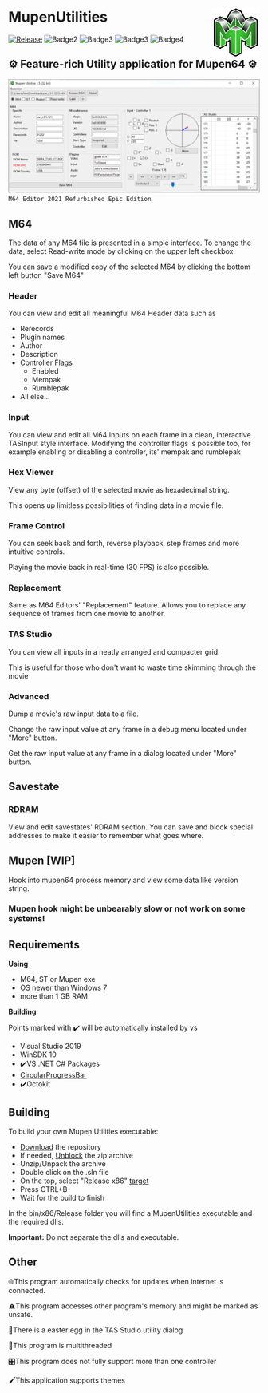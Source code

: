 # MupenUtilities<img src="https://github.com/Aurumaker72/MupenUtilities/blob/main/Resources/mupengreen.png" align="right" />
[![Release](https://img.shields.io/github/v/release/Aurumaker72/MupenUtilities?label=Release)](https://github.com/Aurumaker72/MupenUtilities/releases)
![Badge2](https://img.shields.io/github/last-commit/Aurumaker72/MupenUtilities?label=Latest%20Commit) ![Badge3](https://img.shields.io/github/license/Aurumaker72/MupenUtilities?label=License) ![Badge3](https://img.shields.io/badge/Maintained-yes-green) ![Badge4](https://img.shields.io/github/repo-size/Aurumaker72/MupenUtilities?label=Repo%20size)


## ⚙️ Feature-rich Utility application for Mupen64 ⚙️</b> 


![](https://raw.githubusercontent.com/Aurumaker72/MupenUtilities/multicontroller/app.PNG)
`M64 Editor 2021 Refurbished Epic Edition`

## M64
The data of any M64 file is presented in a simple interface.
To change the data, select Read-write mode by clicking on the upper left checkbox.

You can save a modified copy of the selected M64 by clicking the bottom left button "Save M64"

### Header
You can view and edit all meaningful M64 Header data such as
- Rerecords
- Plugin names
- Author
- Description
- Controller Flags
  - Enabled
  - Mempak
  - Rumblepak
- All else...


### Input
You can view and edit all M64 Inputs on each frame in a clean, interactive TASInput style interface.
Modifying the controller flags is possible too, for example enabling or disabling a controller, its' mempak and rumblepak

### Hex Viewer
View any byte (offset) of the selected movie as hexadecimal string.

This opens up limitless possibilities of finding data in a movie file.

### Frame Control
You can seek back and forth, reverse playback, step frames and more intuitive controls.

Playing the movie back in real-time (30 FPS) is also possible.

### Replacement
Same as M64 Editors' "Replacement" feature. Allows you to replace any sequence of frames from one movie to another. 

### TAS Studio
You can view all inputs in a neatly arranged and compacter grid. 

This is useful for those who don't want to waste time skimming through the movie

### Advanced
Dump a movie's raw input data to a file.

Change the raw input value at any frame in a debug menu located under "More" button.

Get the raw input value at any frame in a dialog located under "More" button. 

## Savestate

### RDRAM
View and edit savestates' RDRAM section. You can save and block special addresses to make it easier to remember what goes where.

## Mupen [WIP]
Hook into mupen64 process memory and view some data like version string.

### __Mupen hook might be unbearably slow or not work on some systems!__

## Requirements
__Using__
- M64, ST or Mupen exe
- OS newer than Windows 7
- more than 1 GB RAM

__Building__

Points marked with ✔️ will be automatically installed by vs

- Visual Studio 2019
- WinSDK 10
- ✔️VS .NET C# Packages
- [CircularProgressBar](https://github.com/falahati/CircularProgressBar)
- ✔️Octokit


## Building
To build your own Mupen Utilities executable:
- [Download](https://github.com/Aurumaker72/MupenUtilities/zipball/main) the repository
- If needed, [Unblock](https://4sysops.com/wp-content/uploads/2015/01/Unblock-in-File-Explorer.png) the zip archive
- Unzip/Unpack the archive
- Double click on the .sln file
- On the top, select "Release x86" [target](http://ladydebug.com/blog/myimages/dotnetcore-framework/applicationpropertiesdotnetcore.png)
- Press CTRL+B
- Wait for the build to finish

In the bin/x86/Release folder you will find a MupenUtilities executable and the required dlls.

**Important:** Do not separate the dlls and executable.

## Other
🌐This program automatically checks for updates when internet is connected.

⚠️This program accesses other program's memory and might be marked as unsafe. 

🥚There is a easter egg in the TAS Studio utility dialog

🧵This program is multithreaded

🎛️This program does not fully support more than one controller

🖌️This application supports themes
